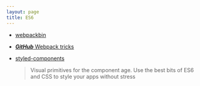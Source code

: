 ```yaml
---
layout: page
title: ES6
---
```


- [webpackbin](http://www.webpackbin.com)

- [**_GitHub_** Webpack tricks](https://github.com/rstacruz/webpack-tricks)

- [styled-components](https://styled-components.com)
  > Visual primitives for the component age. Use the best bits of ES6 and CSS to style your apps without stress
